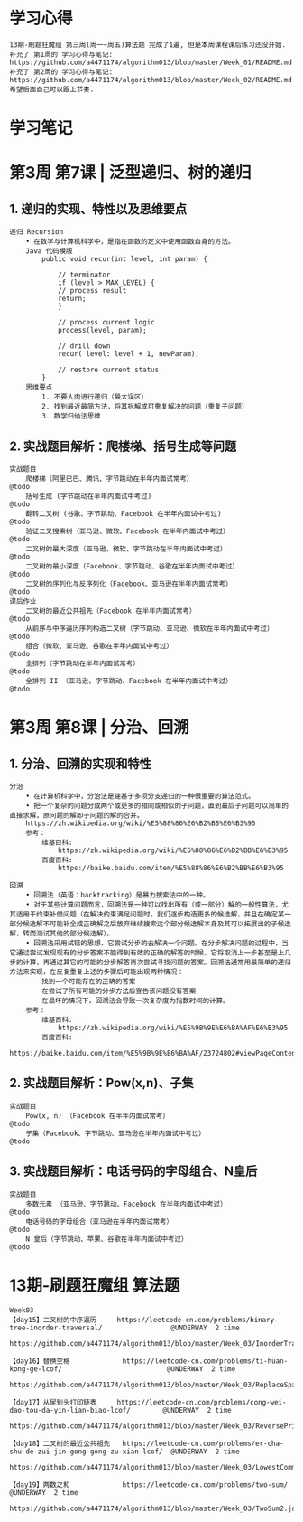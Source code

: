 # 学习心得

    13期-刷题狂魔组 第三周(周一~周五)算法题 完成了1遍, 但是本周课程课后练习还没开始.
    补充了 第1周的 学习心得与笔记: https://github.com/a4471174/algorithm013/blob/master/Week_01/README.md
    补充了 第2周的 学习心得与笔记: https://github.com/a4471174/algorithm013/blob/master/Week_02/README.md
    希望后面自己可以跟上节奏.



# 学习笔记

# 第3周 第7课 | 泛型递归、树的递归

##   1. 递归的实现、特性以及思维要点
    递归 Recursion
        • 在数学与计算机科学中，是指在函数的定义中使用函数自身的方法。
        Java 代码模版
            public void recur(int level, int param) {
                
                // terminator
                if (level > MAX_LEVEL) {
                // process result
                return;
                }
                
                // process current logic
                process(level, param);
                
                // drill down
                recur( level: level + 1, newParam);
                
                // restore current status
            }
        思维要点
            1. 不要人肉进行递归（最大误区）
            2. 找到最近最简方法，将其拆解成可重复解决的问题（重复子问题）
            3. 数学归纳法思维

##   2. 实战题目解析：爬楼梯、括号生成等问题
    实战题目
        爬楼梯（阿里巴巴、腾讯、字节跳动在半年内面试常考）                                   @todo
        括号生成 (字节跳动在半年内面试中考过)                                              @todo
        翻转二叉树 (谷歌、字节跳动、Facebook 在半年内面试中考过)                            @todo
        验证二叉搜索树（亚马逊、微软、Facebook 在半年内面试中考过）                          @todo
        二叉树的最大深度（亚马逊、微软、字节跳动在半年内面试中考过）                          @todo
        二叉树的最小深度（Facebook、字节跳动、谷歌在半年内面试中考过）                       @todo
        二叉树的序列化与反序列化（Facebook、亚马逊在半年内面试常考）                         @todo
    课后作业
        二叉树的最近公共祖先（Facebook 在半年内面试常考）                                  @todo
        从前序与中序遍历序列构造二叉树（字节跳动、亚马逊、微软在半年内面试中考过）              @todo
        组合（微软、亚马逊、谷歌在半年内面试中考过）                                        @todo
        全排列（字节跳动在半年内面试常考）                                                 @todo
        全排列 II （亚马逊、字节跳动、Facebook 在半年内面试中考过）                         @todo

# 第3周 第8课 | 分治、回溯
    
##   1. 分治、回溯的实现和特性
    分治
        • 在计算机科学中，分治法是建基于多项分支递归的一种很重要的算法范式。
        • 把一个复杂的问题分成两个或更多的相同或相似的子问题，直到最后子问题可以简单的直接求解，原问题的解即子问题的解的合并。
        https://zh.wikipedia.org/wiki/%E5%88%86%E6%B2%BB%E6%B3%95
        参考：
            维基百科:
                https://zh.wikipedia.org/wiki/%E5%88%86%E6%B2%BB%E6%B3%95
            百度百科:
                https://baike.baidu.com/item/%E5%88%86%E6%B2%BB%E6%B3%95
                
    回溯
        • 回溯法（英语：backtracking）是暴力搜索法中的一种。
        • 对于某些计算问题而言，回溯法是一种可以找出所有（或一部分）解的一般性算法，尤其适用于约束补偿问题（在解决约束满足问题时，我们逐步构造更多的候选解，并且在确定某一部分候选解不可能补全成正确解之后放弃继续搜索这个部分候选解本身及其可以拓展出的子候选解，转而测试其他的部分候选解）。
        • 回溯法采用试错的思想，它尝试分步的去解决一个问题。在分步解决问题的过程中，当它通过尝试发现现有的分步答案不能得到有效的正确的解答的时候，它将取消上一步甚至是上几步的计算，再通过其它的可能的分步解答再次尝试寻找问题的答案。回溯法通常用最简单的递归方法来实现，在反复重复上述的步骤后可能出现两种情况：
            找到一个可能存在的正确的答案
            在尝试了所有可能的分步方法后宣告该问题没有答案
            在最坏的情况下，回溯法会导致一次复杂度为指数时间的计算。
        参考：
            维基百科:
                https://zh.wikipedia.org/wiki/%E5%9B%9E%E6%BA%AF%E6%B3%95
            百度百科:
                https://baike.baidu.com/item/%E5%9B%9E%E6%BA%AF/23724802#viewPageContent
                                            
##   2. 实战题目解析：Pow(x,n)、子集
    实战题目
        Pow(x, n) （Facebook 在半年内面试常考）                                           @todo
        子集（Facebook、字节跳动、亚马逊在半年内面试中考过）                                 @todo                          
                         
##   3. 实战题目解析：电话号码的字母组合、N皇后
    实战题目
        多数元素 （亚马逊、字节跳动、Facebook 在半年内面试中考过）                           @todo
        电话号码的字母组合（亚马逊在半年内面试常考）                                         @todo
        N 皇后（字节跳动、苹果、谷歌在半年内面试中考过）                                     @todo

  
            
# 13期-刷题狂魔组 算法题
    Week03
    【day15】二叉树的中序遍历		https://leetcode-cn.com/problems/binary-tree-inorder-traversal/					@UNDERWAY  2 time
                                https://github.com/a4471174/algorithm013/blob/master/Week_03/InorderTraversal.java
    
    【day16】替换空格				https://leetcode-cn.com/problems/ti-huan-kong-ge-lcof/							@UNDERWAY  2 time
                                https://github.com/a4471174/algorithm013/blob/master/Week_03/ReplaceSpace.java
    
    【day17】从尾到头打印链表		https://leetcode-cn.com/problems/cong-wei-dao-tou-da-yin-lian-biao-lcof/		@UNDERWAY  2 time
                                https://github.com/a4471174/algorithm013/blob/master/Week_03/ReversePrint.java
                                
    【day18】二叉树的最近公共祖先	https://leetcode-cn.com/problems/er-cha-shu-de-zui-jin-gong-gong-zu-xian-lcof/	@UNDERWAY  2 time
                                https://github.com/a4471174/algorithm013/blob/master/Week_03/LowestCommonAncestor.java
                                
    【day19】两数之和				https://leetcode-cn.com/problems/two-sum/										@UNDERWAY  2 time 
                                https://github.com/a4471174/algorithm013/blob/master/Week_03/TwoSum2.java